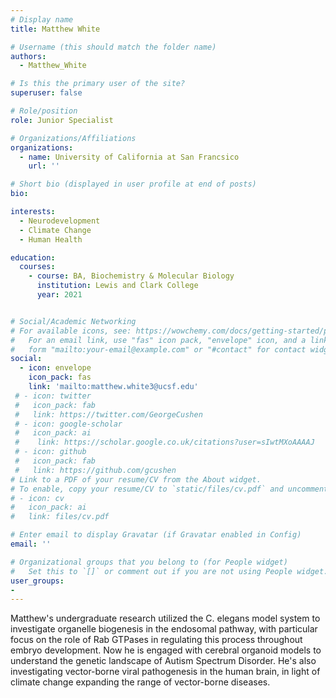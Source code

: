 ```yaml
---
# Display name
title: Matthew White

# Username (this should match the folder name)
authors:
  - Matthew_White

# Is this the primary user of the site?
superuser: false

# Role/position
role: Junior Specialist

# Organizations/Affiliations
organizations:
  - name: University of California at San Francsico
    url: ''

# Short bio (displayed in user profile at end of posts)
bio: 

interests:
  - Neurodevelopment
  - Climate Change
  - Human Health

education:
  courses:
    - course: BA, Biochemistry & Molecular Biology
      institution: Lewis and Clark College
      year: 2021


# Social/Academic Networking
# For available icons, see: https://wowchemy.com/docs/getting-started/page-builder/#icons
#   For an email link, use "fas" icon pack, "envelope" icon, and a link in the
#   form "mailto:your-email@example.com" or "#contact" for contact widget.
social:
  - icon: envelope
    icon_pack: fas
    link: 'mailto:matthew.white3@ucsf.edu'
 # - icon: twitter
 #   icon_pack: fab
 #   link: https://twitter.com/GeorgeCushen
 # - icon: google-scholar
 #   icon_pack: ai
 #    link: https://scholar.google.co.uk/citations?user=sIwtMXoAAAAJ
 # - icon: github
 #   icon_pack: fab
 #   link: https://github.com/gcushen
# Link to a PDF of your resume/CV from the About widget.
# To enable, copy your resume/CV to `static/files/cv.pdf` and uncomment the lines below.
# - icon: cv
#   icon_pack: ai
#   link: files/cv.pdf

# Enter email to display Gravatar (if Gravatar enabled in Config)
email: ''

# Organizational groups that you belong to (for People widget)
#   Set this to `[]` or comment out if you are not using People widget.
user_groups:
- 
---
```


Matthew's undergraduate research utilized the C. elegans model system to investigate organelle biogenesis in the endosomal pathway, with particular focus on the role of Rab GTPases in regulating this process throughout embryo development.  Now he is engaged with cerebral organoid models to understand the genetic landscape of Autism Spectrum Disorder.  He's also investigating vector-borne viral pathogenesis in the human brain, in light of climate change expanding the range of vector-borne diseases.
